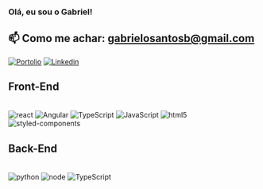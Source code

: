 ### Olá, eu sou o Gabriel!
## 📫 Como me achar: gabrielosantosb@gmail.com

[![Portolio](https://img.shields.io/website?label=PortfolioGabriel.com&style=for-the-badge&url=https://portfoliopessoal-kappa.vercel.app)](https://portfoliopessoal-kappa.vercel.app)
[![Linkedin](https://img.shields.io/badge/LinkedIn-0077B5?style=for-the-badge&logo=linkedin&logoColor=white)](https://www.linkedin.com/in/gabriel-santos-87940a211/)

<!-- ![Gabriel GitHub stats](https://github-readme-stats.vercel.app/api?username=gabrielosantosb&show_icons=true&theme=merko) -->

<!-- ### Tecnologias -->
## Front-End
<div style ="display: inline_block"><br/>
    <img align="center" alt="react" src="https://img.shields.io/badge/React-20232A?style=for-the-badge&logo=react&logoColor=61DAFB"/>
    <img align="center" alt="Angular" src="https://img.shields.io/badge/Angular-DD0031?style=for-the-badge&logo=angular&logoColor=white"/>
    <img align="center" alt="TypeScript" src="https://img.shields.io/badge/TypeScript-007ACC?style=for-the-badge&logo=typescript&logoColor=white"/>
    <img align="center" alt="JavaScript" src="https://img.shields.io/badge/JavaScript-F7DF1E?style=for-the-badge&logo=javascript&logoColor=black"/>
    <img align="center" alt="html5" src="https://img.shields.io/badge/HTML5-E34F26?style=for-the-badge&logo=html5&logoColor=white"/>
      <img align="center" alt="styled-components" src="https://img.shields.io/badge/styled--components-DB7093?style=for-the-badge&logo=styled-components&logoColor=white"/>

</div>

## Back-End
<div style ="display: inline_block"><br/>
    <img align="center" alt="python" src="https://img.shields.io/badge/Python-14354C?style=for-the-badge&logo=python&logoColor=white"/>
    <img align="center" alt="node" src="https://img.shields.io/badge/Node.js-43853D?style=for-the-badge&logo=node.js&logoColor=white"/>
    <img align="center" alt="TypeScript" src="https://img.shields.io/badge/MySQL-00000F?style=for-the-badge&logo=mysql&logoColor=white"/>
</div>

